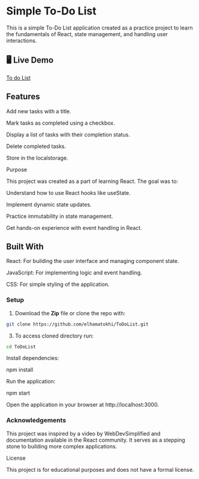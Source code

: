# Simple To-Do List

This is a simple To-Do List application created as a practice project to learn the fundamentals of React, state management, and handling user interactions.

## 🖥️ Live Demo

[To do List](https://elhamatokhi.github.io/ToDoList/)

## Features

Add new tasks with a title.

Mark tasks as completed using a checkbox.

Display a list of tasks with their completion status.

Delete completed tasks.

Store in the localstorage.

Purpose

This project was created as a part of learning React. The goal was to:

Understand how to use React hooks like useState.

Implement dynamic state updates.

Practice immutability in state management.

Get hands-on experience with event handling in React.

## Built With

React: For building the user interface and managing component state.

JavaScript: For implementing logic and event handling.

CSS: For simple styling of the application.

### Setup

1. Download the **Zip** file or clone the repo with:

```bash
git clone https://github.com/elhamatokhi/ToDoList.git
```

3. To access cloned directory run:

```bash
cd ToDoList
```

Install dependencies:

npm install

Run the application:

npm start

Open the application in your browser at http://localhost:3000.

### Acknowledgements

This project was inspired by a video by WebDevSimplified and documentation available in the React community. It serves as a stepping stone to building more complex applications.

License

This project is for educational purposes and does not have a formal license.
